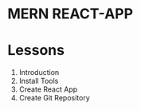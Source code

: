 # MERN REACT-APP

# Lessons

1. Introduction
2. Install Tools
3. Create React App
4. Create Git Repository
